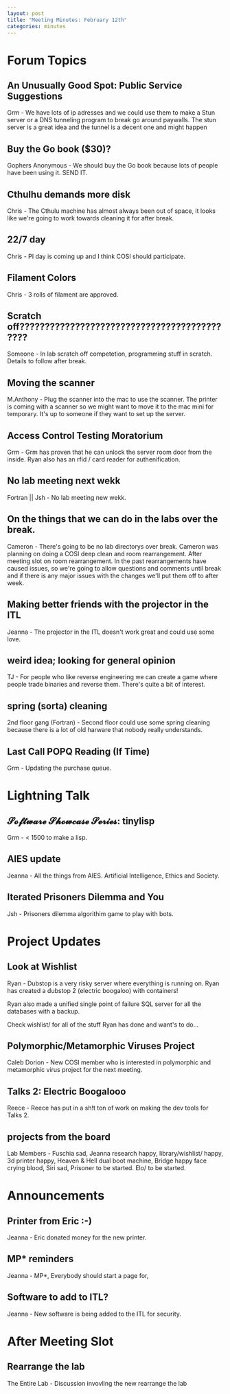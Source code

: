 ```yaml
---
layout: post
title: "Meeting Minutes: February 12th"
categories: minutes
---
```


# Forum Topics

## An Unusually Good Spot: Public Service Suggestions

Grm - We have lots of ip adresses and we could use them to make a Stun server or a DNS tunneling program to break go around paywalls. The stun server is a great idea and the tunnel is a decent one and might happen

## Buy the Go book ($30)?

Gophers Anonymous - We should buy the Go book because lots of people have been using it. SEND IT.

## Cthulhu demands more disk

Chris - The Cthulu machine has almost always been out of space, it looks like we're going to work towards cleaning it for after break.

## 22/7 day

Chris - PI day is coming up and I think COSI should participate. 

## Filament Colors

Chris - 3 rolls of filament are approved.

## Scratch off????????????????????????????????????????????

Someone - In lab scratch off competetion, programming stuff in scratch. Details to follow after break.

## Moving the scanner

M.Anthony - Plug the scanner into the mac to use the scanner. The printer is coming with a scanner so we might want to move it to the mac mini for temporary. It's up to someone if they want to set up the server.

## Access Control Testing Moratorium

Grm - Grm has proven that he can unlock the server room door from the inside. Ryan also has an rfid / card reader for authenification.

## No lab meeting next wekk

Fortran || Jsh - No lab meeting new wekk. 

## On the things that we can do in the labs over the break.

Cameron - There's going to be no lab directorys over break. Cameron was planning on doing a COSI deep clean and room rearrangement. After meeting slot on room rearrangement. In the past rearrangements have caused issues, so we're going to allow questions and comments until break and if there is any major issues with the changes we'll put them off to after week. 

## Making better friends with the projector in the ITL

Jeanna - The projector in the ITL doesn't work great and could use some love.  

## weird idea; looking for general opinion

TJ - For people who like reverse engineering we can create a game where people trade binaries and reverse them. There's quite a bit of interest. 

## spring (sorta) cleaning

2nd floor gang (Fortran) - Second floor could use some spring cleaning because there is a lot of old harware that nobody really understands.

## Last Call POPQ Reading (If Time)

Grm - Updating the purchase queue.

# Lightning Talk

## 𝓢𝓸𝓯𝓽𝔀𝓪𝓻𝓮 𝓢𝓱𝓸𝔀𝓬𝓪𝓼𝓮 𝓢𝓮𝓻𝓲𝓮𝓼: tinylisp

Grm - < 1500 to make a lisp. 

## AIES update

Jeanna - All the things from AIES. Artificial Intelligence, Ethics and Society. 

## Iterated Prisoners Dilemma and You

Jsh - Prisoners dilemma algorithim game to play with bots.

# Project Updates

## Look at Wishlist

Ryan - Dubstop is a very risky server where everything is running on. Ryan has created a dubstop 2 (electric boogaloo) with containers! 

Ryan also made a unified single point of failure SQL server for all the databases with a backup. 

Check wishlist/ for all of the stuff Ryan has done and want's to do...

## Polymorphic/Metamorphic Viruses Project

Caleb Dorion - New COSI member who is interested in polymorphic and metamorphic virus project for the next meeting.

## Talks 2: Electric Boogalooo

Reece - Reece has put in a sh!t ton of work on making the dev tools for Talks 2.

## projects from the board

Lab Members - Fuschia sad, Jeanna research happy, library/wishlist/ happy, 3d printer happy, Heaven & Hell dual boot machine, Bridge happy face crying blood, Siri sad, Prisoner to be started. Elo/ to be started.  

# Announcements

## Printer from Eric :-)

Jeanna - Eric donated money for the new printer.

## MP* reminders

Jeanna - MP*, Everybody should start a page for, 

## Software to add to ITL?

Jeanna - New software is being added to the ITL for security. 

# After Meeting Slot

## Rearrange the lab

The Entire Lab - Discussion invovling the new rearrange the lab
